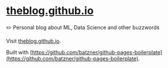 # [theblog.github.io](https://theblog.github.io)
✏️ Personal blog about ML, Data Science and other buzzwords

Visit [theblog.github.io](https://theblog.github.io).

Built with [https://github.com/batzner/github-pages-boilerplate](https://github.com/batzner/github-pages-boilerplate).